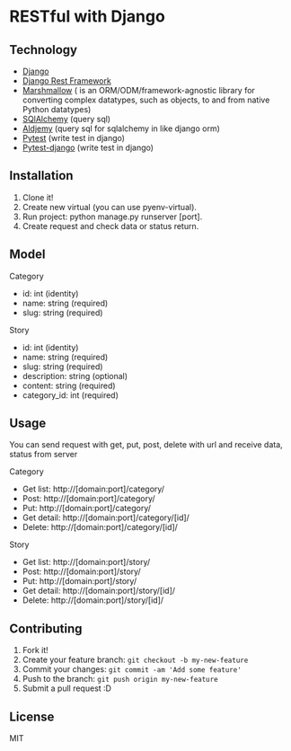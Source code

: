 # RESTful with Django

## Technology
* [Django](https://www.djangoproject.com/)
* [Django Rest Framework](http://www.django-rest-framework.org/)
* [Marshmallow](http://marshmallow.rtfd.org) ( is an ORM/ODM/framework-agnostic library for converting complex datatypes, such as objects, to and from native Python datatypes)
* [SQlAlchemy](http://www.sqlalchemy.org/) (query sql)
* [Aldjemy](https://github.com/Deepwalker/aldjemy/) (query sql for sqlalchemy in like django orm)
* [Pytest](http://pytest.org/latest/) (write test in django)
* [Pytest-django](https://pytest-django.readthedocs.org/en/latest/) (write test in django)

## Installation

1. Clone it!
2. Create new virtual (you can use pyenv-virtual).
3. Run project: python manage.py runserver [port].
4. Create request and check data or status return.

## Model

Category
+ id: int (identity)
+ name: string (required)
+ slug: string (required)

Story
+ id: int (identity)
+ name: string (required)
+ slug: string (required)
+ description: string (optional)
+ content: string (required)
+ category_id: int (required)

## Usage

You can send request with get, put, post, delete with url and receive data, status from server

Category
+ Get list: http://[domain:port]/category/
+ Post: http://[domain:port]/category/
+ Put: http://[domain:port]/category/
+ Get detail: http://[domain:port]/category/[id]/
+ Delete: http://[domain:port]/category/[id]/

Story
+ Get list: http://[domain:port]/story/
+ Post: http://[domain:port]/story/
+ Put: http://[domain:port]/story/
+ Get detail: http://[domain:port]/story/[id]/
+ Delete: http://[domain:port]/story/[id]/

## Contributing

1. Fork it!
2. Create your feature branch: `git checkout -b my-new-feature`
3. Commit your changes: `git commit -am 'Add some feature'`
4. Push to the branch: `git push origin my-new-feature`
5. Submit a pull request :D

## License

MIT
